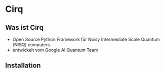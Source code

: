 # Cirq

## Was ist Cirq
- Open Source Python Framework für Noisy Intermediate Scale Quantum (NISQ) computers.
- entwickelt vom Google AI Quantum Team

## Installation
